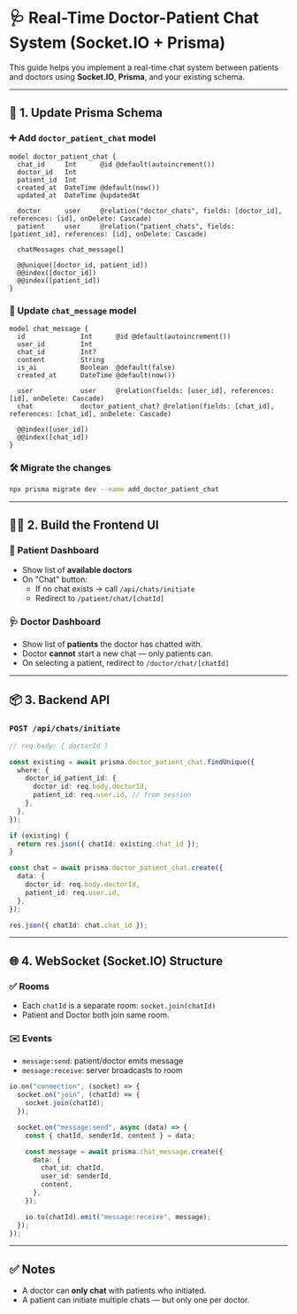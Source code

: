 # 🩺 Real-Time Doctor-Patient Chat System (Socket.IO + Prisma)

This guide helps you implement a real-time chat system between patients and doctors using **Socket.IO**, **Prisma**, and your existing schema.

---

## 🧱 1. Update Prisma Schema

### ➕ Add `doctor_patient_chat` model

```prisma
model doctor_patient_chat {
  chat_id     Int      @id @default(autoincrement())
  doctor_id   Int
  patient_id  Int
  created_at  DateTime @default(now())
  updated_at  DateTime @updatedAt

  doctor      user     @relation("doctor_chats", fields: [doctor_id], references: [id], onDelete: Cascade)
  patient     user     @relation("patient_chats", fields: [patient_id], references: [id], onDelete: Cascade)

  chatMessages chat_message[]

  @@unique([doctor_id, patient_id])
  @@index([doctor_id])
  @@index([patient_id])
}
```

### 🔁 Update `chat_message` model

```prisma
model chat_message {
  id              Int      @id @default(autoincrement())
  user_id         Int
  chat_id         Int?
  content         String
  is_ai           Boolean  @default(false)
  created_at      DateTime @default(now())

  user            user     @relation(fields: [user_id], references: [id], onDelete: Cascade)
  chat            doctor_patient_chat? @relation(fields: [chat_id], references: [chat_id], onDelete: Cascade)

  @@index([user_id])
  @@index([chat_id])
}
```

### 🛠 Migrate the changes

```bash
npx prisma migrate dev --name add_doctor_patient_chat
```

---

## 🧑‍🎨 2. Build the Frontend UI

### 📍 Patient Dashboard

- Show list of **available doctors**
- On "Chat" button:
  - If no chat exists → call `/api/chats/initiate`
  - Redirect to `/patient/chat/[chatId]`

### 🩺 Doctor Dashboard

- Show list of **patients** the doctor has chatted with.
- Doctor **cannot** start a new chat — only patients can.
- On selecting a patient, redirect to `/doctor/chat/[chatId]`

---

## 📦 3. Backend API

### `POST /api/chats/initiate`

```ts
// req.body: { doctorId }

const existing = await prisma.doctor_patient_chat.findUnique({
  where: {
    doctor_id_patient_id: {
      doctor_id: req.body.doctorId,
      patient_id: req.user.id, // from session
    },
  },
});

if (existing) {
  return res.json({ chatId: existing.chat_id });
}

const chat = await prisma.doctor_patient_chat.create({
  data: {
    doctor_id: req.body.doctorId,
    patient_id: req.user.id,
  },
});

res.json({ chatId: chat.chat_id });
```

---

## 🌐 4. WebSocket (Socket.IO) Structure

### ✅ Rooms

- Each `chatId` is a separate room: `socket.join(chatId)`
- Patient and Doctor both join same room.

### ✉️ Events

- `message:send`: patient/doctor emits message
- `message:receive`: server broadcasts to room

```ts
io.on("connection", (socket) => {
  socket.on("join", (chatId) => {
    socket.join(chatId);
  });

  socket.on("message:send", async (data) => {
    const { chatId, senderId, content } = data;

    const message = await prisma.chat_message.create({
      data: {
        chat_id: chatId,
        user_id: senderId,
        content,
      },
    });

    io.to(chatId).emit("message:receive", message);
  });
});
```

---

## ✅ Notes

- A doctor can **only chat** with patients who initiated.
- A patient can initiate multiple chats — but only one per doctor.
